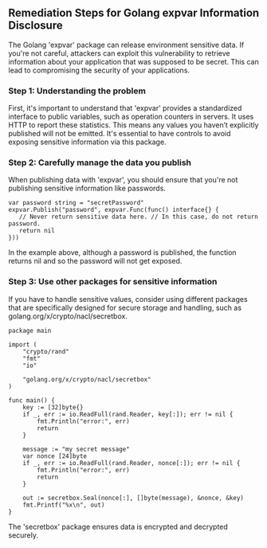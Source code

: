 

## Remediation Steps for Golang expvar Information Disclosure
The Golang 'expvar' package can release environment sensitive data. If you're not careful, attackers can exploit this vulnerability to retrieve information about your application that was supposed to be secret. This can lead to compromising the security of your applications.

### Step 1: Understanding the problem
First, it's important to understand that 'expvar' provides a standardized interface to public variables, such as operation counters in servers. It uses HTTP to report these statistics. This means any values you haven’t explicitly published will not be emitted. It's essential to have controls to avoid exposing sensitive information via this package.

### Step 2: Carefully manage the data you publish
When publishing data with 'expvar', you should ensure that you're not publishing sensitive information like passwords.

```golang
var password string = "secretPassword"
expvar.Publish("password", expvar.Func(func() interface{} {
   // Never return sensitive data here. // In this case, do not return password.
   return nil
}))
```
In the example above, although a password is published, the function returns nil and so the password will not get exposed.

### Step 3: Use other packages for sensitive information
If you have to handle sensitive values, consider using different packages that are specifically designed for secure storage and handling, such as golang.org/x/crypto/nacl/secretbox.

```golang
package main

import (
	"crypto/rand"
	"fmt"
	"io"

	"golang.org/x/crypto/nacl/secretbox"
)

func main() {
	key := [32]byte{}
	if _, err := io.ReadFull(rand.Reader, key[:]); err != nil {
		fmt.Println("error:", err)
		return
	}

	message := "my secret message"
	var nonce [24]byte
	if _, err := io.ReadFull(rand.Reader, nonce[:]); err != nil {
		fmt.Println("error:", err)
		return
	}

	out := secretbox.Seal(nonce[:], []byte(message), &nonce, &key)
	fmt.Printf("%x\n", out)
}
```
The 'secretbox' package ensures data is encrypted and decrypted securely.
